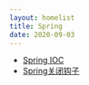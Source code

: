 ```yaml
---
layout: homelist
title: Spring
date: 2020-09-03
---
```


* [Spring IOC](/dict/opensource/spring/spring-ioc.html?%E5%BC%80%E6%BA%90%E6%A1%86%E6%9E%B6%2CSpring)
* [Spring关闭钩子](/dict/opensource/spring/spring-shutdown-hooks.html?%E5%BC%80%E6%BA%90%E6%A1%86%E6%9E%B6%2CSpring)
